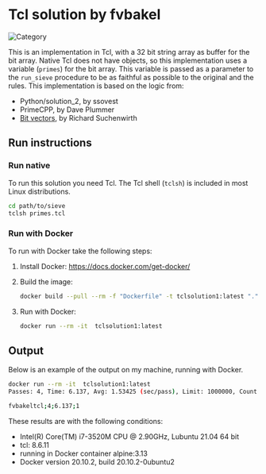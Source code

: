 # Tcl solution by fvbakel

![Category](https://img.shields.io/badge/Category-faithful-green)

This is an implementation in Tcl, with a 32 bit string array as buffer
for the bit array. Native Tcl does not have objects, so this implementation uses a variable (`primes`) for the bit array. This variable is passed as a parameter to the `run_sieve` procedure to be as faithful as possible to the original and the rules. This implementation is based on the logic from:

- Python/solution_2, by ssovest
- PrimeCPP,          by Dave Plummer
- [Bit vectors](https://wiki.tcl-lang.org/page/Bit+vectors), by Richard Suchenwirth

## Run instructions

### Run native

To run this solution you need Tcl. The Tcl shell (`tclsh`) is included in most Linux distributions.

```bash
cd path/to/sieve
tclsh primes.tcl
```

### Run with Docker

To run with Docker take the following steps:

1. Install Docker: <https://docs.docker.com/get-docker/>
2. Build the image:

    ```bash
    docker build --pull --rm -f "Dockerfile" -t tclsolution1:latest "."
    ```

3. Run with Docker:

    ```bash
    docker run --rm -it  tclsolution1:latest 
    ```

## Output

Below is an example of the output on my machine, running with Docker.

```bash
docker run --rm -it  tclsolution1:latest 
Passes: 4, Time: 6.137, Avg: 1.53425 (sec/pass), Limit: 1000000, Count: 78498, Valid: true

fvbakeltcl;4;6.137;1
```

These results are with the following conditions:
- Intel(R) Core(TM) i7-3520M CPU @ 2.90GHz, Lubuntu 21.04 64 bit
- tcl: 8.6.11
- running in Docker container alpine:3.13
- Docker version 20.10.2, build 20.10.2-0ubuntu2
